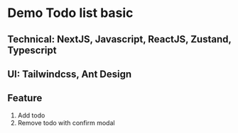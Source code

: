 # Demo Todo list basic
## Technical: NextJS, Javascript, ReactJS, Zustand, Typescript
## UI: Tailwindcss, Ant Design
## Feature
1. Add todo
2. Remove todo with confirm modal

